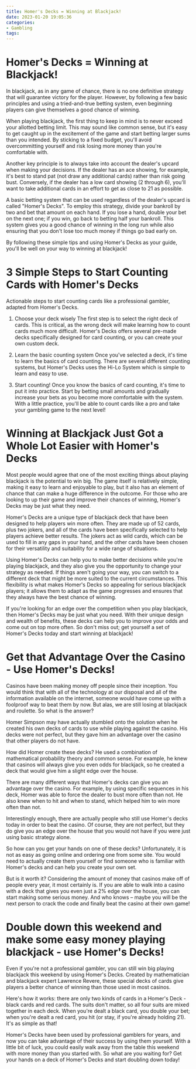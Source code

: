 ```yaml
---
title: Homer's Decks = Winning at Blackjack!
date: 2023-01-20 19:05:36
categories:
- Gambling
tags:
---
```



#  Homer's Decks = Winning at Blackjack!

In blackjack, as in any game of chance, there is no one definitive strategy that will guarantee victory for the player. However, by following a few basic principles and using a tried-and-true betting system, even beginning players can give themselves a good chance of winning.

When playing blackjack, the first thing to keep in mind is to never exceed your allotted betting limit. This may sound like common sense, but it's easy to get caught up in the excitement of the game and start betting larger sums than you intended. By sticking to a fixed budget, you'll avoid overcommitting yourself and risk losing more money than you're comfortable with.

Another key principle is to always take into account the dealer's upcard when making your decisions. If the dealer has an ace showing, for example, it's best to stand pat (not draw any additional cards) rather than risk going bust. Conversely, if the dealer has a low card showing (2 through 6), you'll want to take additional cards in an effort to get as close to 21 as possible.

A basic betting system that can be used regardless of the dealer's upcard is called "Homer's Decks". To employ this strategy, divide your bankroll by two and bet that amount on each hand. If you lose a hand, double your bet on the next one; if you win, go back to betting half your bankroll. This system gives you a good chance of winning in the long run while also ensuring that you don't lose too much money if things go bad early on.

By following these simple tips and using Homer's Decks as your guide, you'll be well on your way to winning at blackjack!

#  3 Simple Steps to Start Counting Cards with Homer's Decks 

Actionable steps to start counting cards like a professional gambler, adapted from Homer's Decks.

1) Choose your deck wisely
The first step is to select the right deck of cards. This is critical, as the wrong deck will make learning how to count cards much more difficult. Homer's Decks offers several pre-made decks specifically designed for card counting, or you can create your own custom deck.

2) Learn the basic counting system
Once you've selected a deck, it's time to learn the basics of card counting. There are several different counting systems, but Homer's Decks uses the Hi-Lo System which is simple to learn and easy to use.

3) Start counting!
Once you know the basics of card counting, it's time to put it into practice. Start by betting small amounts and gradually increase your bets as you become more comfortable with the system. With a little practice, you'll be able to count cards like a pro and take your gambling game to the next level!

#  Winning at Blackjack Just Got a Whole Lot Easier with Homer's Decks 

Most people would agree that one of the most exciting things about playing blackjack is the potential to win big. The game itself is relatively simple, making it easy to learn and enjoyable to play, but it also has an element of chance that can make a huge difference in the outcome. For those who are looking to up their game and improve their chances of winning, Homer's Decks may be just what they need.

Homer's Decks are a unique type of blackjack deck that have been designed to help players win more often. They are made up of 52 cards, plus two jokers, and all of the cards have been specifically selected to help players achieve better results. The jokers act as wild cards, which can be used to fill in any gaps in your hand, and the other cards have been chosen for their versatility and suitability for a wide range of situations.

Using Homer's Decks can help you to make better decisions while you're playing blackjack, and they also give you the opportunity to change your strategy as needed. If things aren't going your way, you can switch to a different deck that might be more suited to the current circumstances. This flexibility is what makes Homer's Decks so appealing for serious blackjack players; it allows them to adapt as the game progresses and ensures that they always have the best chance of winning.

If you're looking for an edge over the competition when you play blackjack, then Homer's Decks may be just what you need. With their unique design and wealth of benefits, these decks can help you to improve your odds and come out on top more often. So don't miss out; get yourself a set of Homer's Decks today and start winning at blackjack!

#  Get that Advantage Over the Casino - Use Homer's Decks! 

Casinos have been making money off people since their inception. You would think that with all of the technology at our disposal and all of the information available on the internet, someone would have come up with a foolproof way to beat them by now. But alas, we are still losing at blackjack and roulette. So what is the answer?

Homer Simpson may have actually stumbled onto the solution when he created his own decks of cards to use while playing against the casino. His decks were not perfect, but they gave him an advantage over the casino that other players do not have.

How did Homer create these decks? He used a combination of mathematical probability theory and common sense. For example, he knew that casinos will always give you even odds for blackjack, so he created a deck that would give him a slight edge over the house.

There are many different ways that Homer's decks can give you an advantage over the casino. For example, by using specific sequences in his deck, Homer was able to force the dealer to bust more often than not. He also knew when to hit and when to stand, which helped him to win more often than not.

Interestingly enough, there are actually people who still use Homer's decks today in order to beat the casino. Of course, they are not perfect, but they do give you an edge over the house that you would not have if you were just using basic strategy alone.

So how can you get your hands on one of these decks? Unfortunately, it is not as easy as going online and ordering one from some site. You would need to actually create them yourself or find someone who is familiar with Homer's decks and can help you create your own set.

But is it worth it? Considering the amount of money that casinos make off of people every year, it most certainly is. If you are able to walk into a casino with a deck that gives you even just a 2% edge over the house, you can start making some serious money. And who knows – maybe you will be the next person to crack the code and finally beat the casino at their own game!

#  Double down this weekend and make some easy money playing blackjack - use Homer's Decks!

Even if you're not a professional gambler, you can still win big playing blackjack this weekend by using Homer's Decks. Created by mathematician and blackjack expert Lawrence Revere, these special decks of cards give players a better chance of winning than those used in most casinos.

Here's how it works: there are only two kinds of cards in a Homer's Deck - black cards and red cards. The suits don't matter, so all four suits are mixed together in each deck. When you're dealt a black card, you double your bet; when you're dealt a red card, you hit (or stay, if you're already holding 21). It's as simple as that!

Homer's Decks have been used by professional gamblers for years, and now you can take advantage of their success by using them yourself. With a little bit of luck, you could easily walk away from the table this weekend with more money than you started with. So what are you waiting for? Get your hands on a deck of Homer's Decks and start doubling down today!